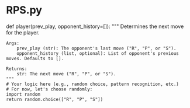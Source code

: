 # RPS.py

def player(prev_play, opponent_history=[]):
    """
    Determines the next move for the player.

    Args:
        prev_play (str): The opponent's last move ("R", "P", or "S").
        opponent_history (list, optional): List of opponent's previous moves. Defaults to [].

    Returns:
        str: The next move ("R", "P", or "S").
    """
    # Your logic here (e.g., random choice, pattern recognition, etc.)
    # For now, let's choose randomly:
    import random
    return random.choice(["R", "P", "S"])
